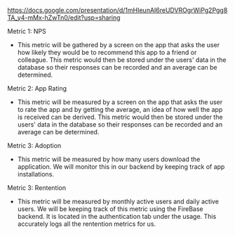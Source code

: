 https://docs.google.com/presentation/d/1mHIeunAI6reUDVROgrWiPg2Pgg8TA_y4-mMx-hZwTn0/edit?usp=sharing

Metric 1: NPS
* This metric will be gathered by a screen on the app that asks the user how likely they would be to
  recommend this app to a friend or colleague. This metric would then be stored under the users' data
  in the database so their responses can be recorded and an average can be determined.

Metric 2: App Rating
* This metric will be measured by a screen on the app that asks the user to rate the app and by getting the
  average, an idea of how well the app is received can be derived. This metric would then be stored under the users' data
  in the database so their responses can be recorded and an average can be determined.

Metric 3: Adoption
* This metric will be measured by how many users download the application. We will monitor this in our backend by keeping track of app installations.

Metric 3: Rentention
* This metric will be measured by monthly active users and daily active users. We will be keeping track
  of this metric using the FireBase backend. It is located in the authentication tab under the usage.
  This accurately logs all the rentention metrics for us.
